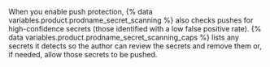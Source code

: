 When you enable push protection, {% data variables.product.prodname_secret_scanning %} also checks pushes for high-confidence secrets (those identified with a low false positive rate). {% data variables.product.prodname_secret_scanning_caps %} lists any secrets it detects so the author can review the secrets and remove them or, if needed, allow those secrets to be pushed.
